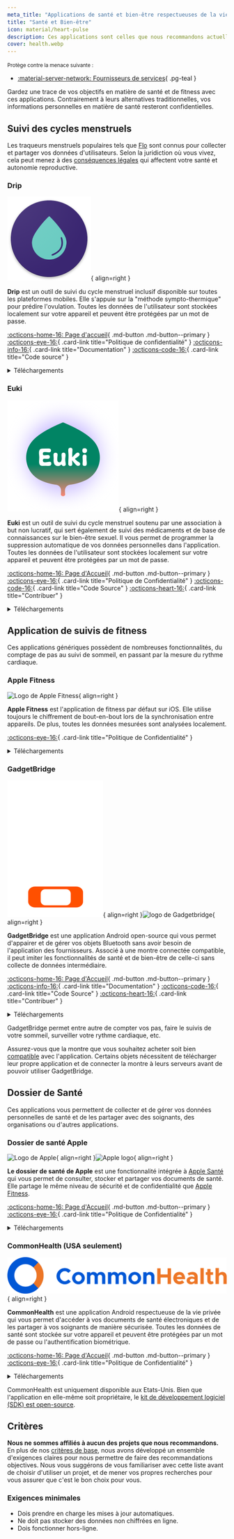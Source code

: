 ```yaml
---
meta_title: "Applications de santé et bien-être respectueuses de la vie privée pour Android et iOS - Privacy Guides"
title: "Santé et Bien-être"
icon: material/heart-pulse
description: Ces applications sont celles que nous recommandons actuellement pour toutes les activités liées à la santé et à la forme physique sur votre téléphone.
cover: health.webp
---
```


<small>Protège contre la menace suivante :</small>

- [:material-server-network: Fournisseurs de services](basics/common-threats.md#privacy-from-service-providers){ .pg-teal }

Gardez une trace de vos objectifs en matière de santé et de fitness avec ces applications. Contrairement à leurs alternatives traditionnelles, vos informations personnelles en matière de santé resteront confidentielles.

## Suivi des cycles menstruels

Les traqueurs menstruels populaires tels que [Flo](https://techcrunch.com/2021/01/13/flo-gets-ftc-slap-for-sharing-user-data-when-it-promised-privacy) sont connus pour collecter et partager vos données d'utilisateurs. Selon la juridiction où vous vivez, cela peut menez à des [conséquences légales](https://forbes.com/sites/abigaildubiniecki/2024/11/14/post-roe-your-period-app-data-could-be-used-against-you) qui affectent votre santé et autonomie reproductive.

### Drip

<div class="admonition recommendation" markdown>

![Logo de Drip](assets/img/health-and-wellness/drip.png){ align=right }

**Drip** est un outil de suivi du cycle menstruel inclusif disponible sur toutes les plateformes mobiles. Elle s'appuie sur la "méthode sympto-thermique" pour prédire l'ovulation. Toutes les données de l'utilisateur sont stockées localement sur votre appareil et peuvent être protégées par un mot de passe.

[:octicons-home-16: Page d'accueil](https://bloodyhealth.gitlab.io){ .md-button .md-button--primary }
[:octicons-eye-16:](https://bloodyhealth.gitlab.io/privacy-policy.html){ .card-link title="Politique de confidentialité" }
[:octicons-info-16:](https://bloodyhealth.gitlab.io/faq){ .card-link title="Documentation" }
[:octicons-code-16:](https://gitlab.com/bloodyhealth/drip){ .card-link title="Code source" }

<details class="downloads" markdown><summary>Téléchargements</summary>

- [:simple-googleplay: Play Store](https://play.google.com/store/apps/details?id=com.drip)
- [:simple-appstore: App Store](https://apps.apple.com/us/app/drip/id1584564949)
- [:simple-android: Android](https://bloodyhealth.gitlab.io)

</details>

</div>

### Euki

<div class="admonition recommendation" markdown>

![Logo de Euki](assets/img/health-and-wellness/euki.svg){ align=right }

**Euki** est un outil de suivi du cycle menstruel soutenu par une association à but non lucratif, qui sert également de suivi des médicaments et de base de connaissances sur le bien-être sexuel. Il vous permet de programmer la suppression automatique de vos données personnelles dans l'application. Toutes les données de l'utilisateur sont stockées localement sur votre appareil et peuvent être protégées par un mot de passe.

[:octicons-home-16: Page d'Accueil](https://eukiapp.org){ .md-button .md-button--primary }
[:octicons-eye-16:](https://eukiapp.org/privacy-policy){ .card-link title="Politique de Confidentialité" }
[:octicons-code-16:](https://github.com/Euki-Inc/Euki-Android){ .card-link title="Code Source" }
[:octicons-heart-16:](https://every.org/euki-app){ .card-link title="Contribuer" }

<details class="downloads" markdown><summary>Téléchargements</summary>

- [:simple-googleplay: Google Play](https://play.google.com/store/apps/details?id=com.kollectivemobile.euki)
- [:simple-appstore: App Store](https://apps.apple.com/app/euki/id1469213846)

</details>

</div>

## Application de suivis de fitness

Ces applications génériques possèdent de nombreuses fonctionnalités, du comptage de pas au suivi de sommeil, en passant par la mesure du rythme cardiaque.

### Apple Fitness

<div class="admonition recommendation" markdown>

![Logo de Apple Fitness](assets/img/health-and-wellness/apple-fitness.webp){ align=right }

**Apple Fitness** est l'application de fitness par défaut sur iOS. Elle utilise toujours le chiffrement de bout-en-bout lors de la synchronisation entre appareils. De plus, toutes les données mesurées sont analysées localement.

[:octicons-eye-16:](https://apple.com/legal/privacy/consumer-health-personal-data/en-ww){ .card-link title="Politique de Confidentialité" }

<details class="downloads" markdown><summary>Téléchargements</summary>

- [:simple-appstore: App Store](https://apps.apple.com/app/id1208224953)

</details>

</div>

### GadgetBridge

<div class="admonition recommendation" markdown>

![logo de Gadgetbridge](assets/img/health-and-wellness/gadgetbridge.svg#only-light){ align=right }![logo de Gadgetbridge](assets/img/health-and-wellness/gadgetbridge-dark.svg#only-dark){ align=right }

**GadgetBridge** est une application Android open-source qui vous permet d'appairer et de gérer vos objets Bluetooth sans avoir besoin de l'application des fournisseurs. Associé à une montre connectée compatible, il peut imiter les fonctionnalités de santé et de bien-être de celle-ci sans collecte de données intermédiaire.

[:octicons-home-16: Page d'Accueil](https://gadgetbridge.org){ .md-button .md-button--primary }
[:octicons-info-16:](https://gadgetbridge.org/basics){ .card-link title="Documentation" }
[:octicons-code-16:](https://codeberg.org/Freeyourgadget/Gadgetbridge){ .card-link title="Code Source" }
[:octicons-heart-16:](https://liberapay.com/Gadgetbridge/donate){ .card-link title="Contribuer" }

<details class="downloads" markdown><summary>Téléchargements</summary>

- [:simple-fdroid: F-Droid](https://f-droid.org/packages/nodomain.freeyourgadget.gadgetbridge)

</details>

</div>

GadgetBridge permet entre autre de compter vos pas, faire le suivis de votre sommeil, surveiller votre rythme cardiaque, etc.

Assurez-vous que la montre que vous souhaitez acheter soit bien [compatible](https://gadgetbridge.org/gadgets) avec l'application. Certains objets nécessitent de télécharger leur propre application et de connecter la montre à leurs serveurs avant de pouvoir utiliser GadgetBridge.

## Dossier de Santé

Ces applications vous permettent de collecter et de gérer vos données personnelles de santé et de les partager avec des soignants, des organisations ou d'autres applications.

### Dossier de santé Apple

<div class="admonition recommendation" markdown>

![Logo de Apple](assets/img/health-and-wellness/apple-health.webp#only-light){ align=right }![Apple logo](assets/img/health-and-wellness/apple-health-dark.webp#only-dark){ align=right }

**Le dossier de santé de Apple** est une fonctionnalité intégrée à [Apple Santé](https://apple.com/health) qui vous permet de consulter, stocker et partager vos documents de santé. Elle partage le même niveau de sécurité et de confidentialité que [Apple Fitness](#apple-fitness).

[:octicons-home-16: Page d'Accueil](https://apple.com/health){ .md-button .md-button--primary }
[:octicons-eye-16:](https://apple.com/legal/privacy/consumer-health-personal-data/en-ww){ .card-link title="Politique de Confidentialité" }

<details class="downloads" markdown><summary>Téléchargements</summary>

- [:simple-appstore: App Store](https://apps.apple.com/app/apple-health/id1242545199)

</details>

</div>

### CommonHealth (USA seulement)

<div class="admonition recommendation" markdown>

![Logo de CommonHealth](assets/img/health-and-wellness/commonhealth.png){ align=right }

**CommonHealth** est une application Android respectueuse de la vie privée qui vous permet d'accéder à vos documents de santé électroniques et de les partager à vos soignants de manière sécurisée. Toutes les données de santé sont stockée sur votre appareil et peuvent être protégées par un mot de passe ou l'authentification biométrique.

[:octicons-home-16: Page d'Accueil](https://commonhealth.org){ .md-button .md-button--primary }
[:octicons-eye-16:](https://commonhealth.org/privacy){ .card-link title="Politique de Confidentialité" }

<details class="downloads" markdown><summary>Téléchargements</summary>

- [:simple-googleplay: Google Play](https://play.google.com/store/apps/details?id=org.thecommonsproject.android.phr)

</details>

</div>

CommonHealth est uniquement disponible aux Etats-Unis. Bien que l'application en elle-même soit propriétaire, le [kit de développement logiciel (SDK) est open-source](https://github.com/the-commons-project).

## Critères

**Nous ne sommes affiliés à aucun des projets que nous recommandons.** En plus de nos [critères de base](about/criteria.md), nous avons développé un ensemble d'exigences claires pour nous permettre de faire des recommandations objectives. Nous vous suggérons de vous familiariser avec cette liste avant de choisir d'utiliser un projet, et de mener vos propres recherches pour vous assurer que c'est le bon choix pour vous.

### Exigences minimales

- Dois prendre en charge les mises à jour automatiques.
- Ne doit pas stocker des données non chiffrées en ligne.
- Dois fonctionner hors-ligne.

